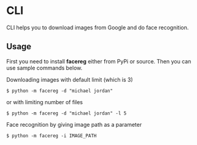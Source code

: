 # CLI

CLI helps you to download images from Google and do face recognition.

## Usage

First you need to install **facereg** either from PyPi or source. Then you can use sample
commands below.

Downloading images with default limit (which is 3)

```console
$ python -m facereg -d "michael jordan"
```

or with limiting number of files

```console
$ python -m facereg -d "michael jordan" -l 5
```

Face recognition by giving image path as a parameter

```console
$ python -m facereg -i IMAGE_PATH
```
